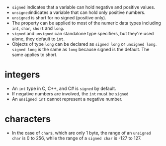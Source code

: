 - `signed` indicates that a variable can hold negative and positive values.
- `unsigned`indicates a variable that can hold only positive numbers.
- `unsigned` is short for no signed (positive only).
- The property can be applied to most of the numeric data types including `int`, `char`, `short` and `long`.
- `signed` and  `unsigned` can standalone type specifiers, but they're used alone, they default to `int`.
- Objects of type `long` can be declared as `signed long` or `unsigned long`. `signed long` is the same as `long` because signed is the default. The same applies to short.​

# integers

- An `int` type in C, C++, and C# is `signed` by default.
- If negative numbers are involved, the `int` must be `signed`
- An `unsigned int` cannot represent a negative number.

# characters

- In the case of `char`s, which are only 1 byte, the range of an `unsigned char` is 0 to 256, while the range of a `signed char` is -127 to 127.
